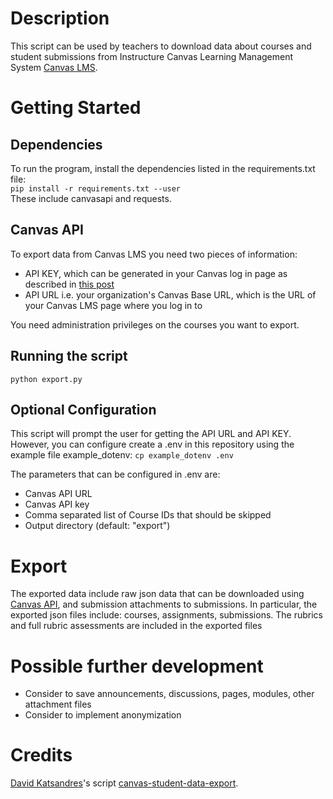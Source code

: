 # Description
This script can be used by teachers to download data about courses and student submissions from Instructure Canvas Learning Management System [Canvas LMS](https://www.instructure.com/canvas/).  


# Getting Started
## Dependencies
To run the program, install the dependencies listed in the requirements.txt file:  
`pip install -r requirements.txt --user`  
These include canvasapi and requests.

## Canvas API
To export data from Canvas LMS you need two pieces of information: 
* API KEY, which can be generated in your Canvas log in page as described in [this post](https://community.canvaslms.com/docs/DOC-14409-4214861717)
* API URL i.e. your organization's Canvas Base URL, which is the URL of your Canvas LMS page where you log in to

You need administration privileges on the courses you want to export. 

## Running the script
`python export.py`

## Optional Configuration
This script will prompt the user for getting the API URL and API KEY. 
However, you can configure create a .env in this repository using the example file example_dotenv:
`cp example_dotenv .env`

The parameters that can be configured in .env are:
- Canvas API URL
- Canvas API key
- Comma separated list of Course IDs that should be skipped
- Output directory (default: "export")


# Export
The exported data include raw json data that can be downloaded using [Canvas API](https://canvasapi.readthedocs.io/en/latest/index.html), and submission attachments to submissions. 
In particular, the exported json files include: courses, assignments, submissions. The rubrics and full rubric assessments are included in the exported files

# Possible further development
* Consider to save announcements, discussions, pages, modules, other attachment files
* Consider to implement anonymization

# Credits
[David Katsandres](https://github.com/davekats)'s script [canvas-student-data-export](https://github.com/davekats/canvas-student-data-export). 
